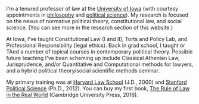 I'm a tenured professor of law at the [University of Iowa](https://law.uiowa.edu/paul-gowder) (with courtesy appointments in [philosophy](https://clas.uiowa.edu/philosophy/people/paul-gowder) and [political science](https://clas.uiowa.edu/polisci/people/paul-gowder)). My research is focused on the nexus of normative political theory, constitutional law, and social science. (You can see more in the research section of this website.)

At Iowa, I've taught Constitutional Law (I and II), Torts and Policy Lab, and Professional Responsibility (legal ethics). Back in grad school, I taught or TAed a number of topical courses in contemporary political theory. Possible future teaching I've been scheming up include Classical Athenian Law, Jurisprudence, and/or Quantitative and Computational methods for lawyers, and a hybrid political theory/social scientific methods seminar.

My primary training was at [Harvard Law School](http://hls.harvard.edu/) (J.D., 2000) and [Stanford Political Science](https://politicalscience.stanford.edu/) (Ph.D., 2012).  You can buy my first book, [The Rule of Law in the Real World](http://rulelaw.net) (Cambridge University Press, 2016).
